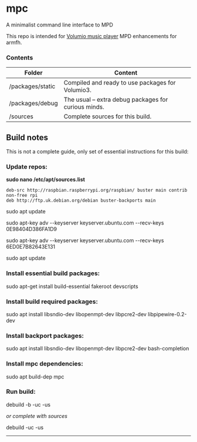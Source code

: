 # mpc

A minimalist command line interface to MPD

This repo is intended for [Volumio music player](https://volumio.com/) MPD enhancements for armfh.

### Contents


| Folder           | Content                                                                             |
| ------------------ | ------------------------------------------------------------------------------------- |
| /packages/static | Compiled and ready to use packages for Volumio3. |
| /packages/debug  | The usual – extra debug packages for curious minds.                                 |
| /sources         | Complete sources for this build.                                                     |

## Build notes

This is not a complete guide, only set of essential instructions for this build:

### Update repos:

**sudo nano /etc/apt/sources.list**

```
deb-src http://raspbian.raspberrypi.org/raspbian/ buster main contrib non-free rpi
deb http://ftp.uk.debian.org/debian buster-backports main
```

sudo apt update

sudo apt-key adv --keyserver keyserver.ubuntu.com --recv-keys 0E98404D386FA1D9

sudo apt-key adv --keyserver keyserver.ubuntu.com --recv-keys 6ED0E7B82643E131

sudo apt update

### Install essential build packages:

sudo apt-get install build-essential fakeroot devscripts

### Install build required packages:

sudo apt install libsndio-dev libopenmpt-dev libpcre2-dev libpipewire-0.2-dev

### Install backport packages:

sudo apt install libsndio-dev libopenmpt-dev libpcre2-dev bash-completion

### Install mpc dependencies:

sudo apt build-dep mpc

### Run build:

debuild -b -uc -us

*or complete with sources*

debuild -uc -us

---

